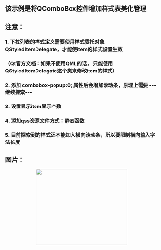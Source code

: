 ##  该示例是将QComboBox控件增加样式表美化管理

##  注意：

### 1. 下拉列表的样式定义需要使用样式委托对象QStyledItemDelegate，才能使item的样式设置生效 ###
  ### （Qt官方文档：如果不使用QML的话， 只能使用QStyledItemDelegate这个类来修改item的样式） ###
### 2. 添加 combobox-popup:0; 属性后会增加滑动条，原理上需要 ---继续探索--- ###
### 3. 设置显示item显示个数 ###
### 4. 添加qss资源文件方式：静态函数 ###
### 5. 目前探索到的样式还不能加入横向滚动条，所以要限制横向输入字法长度 ###

##  图片：

<div align=center>
<img src="https://github.com/zhaoyuRobotics/QT/blob/Qss/QssComboBox/QComboBox%E6%A0%B7%E5%BC%8F%E8%A1%A8%E5%AE%9E%E4%BE%8B.PNG" width="300" height="250" align=center/>
</div>
